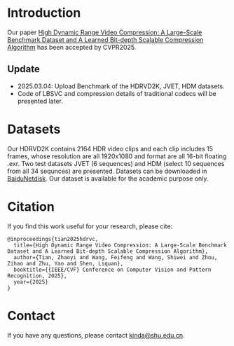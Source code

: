 # Introduction
Our paper [High Dynamic Range Video Compression: A Large-Scale Benchmark Dataset and A Learned Bit-depth Scalable Compression Algorithm](http://arxiv.org/abs/2503.00410) has been accepted by CVPR2025.

## Update
* 2025.03.04: Upload Benchmark of the HDRVD2K, JVET, HDM datasets.
* Code of LBSVC and compression details of traditional codecs will be presented later.

# Datasets
Our HDRVD2K contains 2164 HDR video clips and each clip includes 15 frames, whose resolution are all 1920x1080 and format are all 16-bit floating .exr. Two test datasets JVET (6 sequences) and HDM (select 10 sequences from all 34 sequnces) are presented. Datasets can be downloaded in [BaiduNetdisk](https://pan.baidu.com/s/1xPqDj3Fn9meQ7sj-E7_Jqg?pwd=T710). Our dataset is available for the academic purpose only.

# Citation
If you find this work useful for your research, please cite:
```
@inproceedings{tian2025hdrvc,
  title={High Dynamic Range Video Compression: A Large-Scale Benchmark Dataset and A Learned Bit-depth Scalable Compression Algorithm},
  author={Tian, Zhaoyi and Wang, Feifeng and Wang, Shiwei and Zhou, Zihao and Zhu, Yao and Shen, Liquan},
  booktitle={{IEEE/CVF} Conference on Computer Vision and Pattern Recognition, 2025},
  year={2025}
}
```

# Contact
If you have any questions, please contact kinda@shu.edu.cn.
